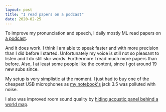 ```yaml
---
layout: post
title: "I read papers on a podcast"
date: 2020-02-25
---
```


To improve my pronunciation and speech, I daily mostly ML read papers on [a podcast](https://youtu.be/gyBdnNY1WPI).

And it does work. I think I am able to speak faster and with more precision than I did before I started. Unfortunately my voice is still not so pleasant to listen and I do still slur words. Furthermore I read much more papers than before. Also, I at least some people like the content, since I got around 19 new subs since.

My setup is very simplistic at the moment. I just had to buy one of the cheapest USB microphones as [my notebook's](/2019/03/03/Thinkpad-P52-vs-HP-Zbook-15-G5-vs-Dell-Precision-7530.html) jack 3.5 was polluted with noise.

I also was improved room sound quality by [hiding acoustic panel behind a world map](/2020/02/23/Stealthy-acoustic-panels.html).



